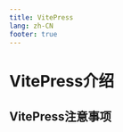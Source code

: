 ```yaml
---
title: VitePress
lang: zh-CN 
footer: true
---
```



# VitePress介绍


## VitePress注意事项



















